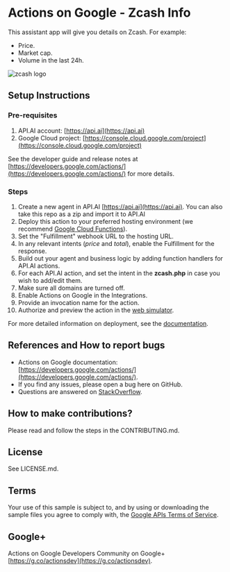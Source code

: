 # Actions on Google - Zcash Info

This assistant app will give you details on Zcash.
For example: 
* Price.
* Market cap.
* Volume in the last 24h.


![zcash logo](https://lh5.googleusercontent.com/YuCzUMnzjLaj9gJMdOmpVPwEe01x1_z7vHul47d_x57P-6uL_kWQsLczmL5Aj_j_wgVRtZ0qa0lQeaAzde58M19pKXK81cIMyGOZ3HMZa7eNSlC3X3OZ=w1175)

## Setup Instructions

### Pre-requisites
 1. API.AI account: [https://api.ai](https://api.ai)
 2. Google Cloud project: [https://console.cloud.google.com/project](https://console.cloud.google.com/project)

See the developer guide and release notes at [https://developers.google.com/actions/](https://developers.google.com/actions/) for more details.

### Steps
1. Create a new agent in API.AI [https://api.ai](https://api.ai). You can also take this repo as a zip and import it to API.AI
2. Deploy this action to your preferred hosting environment
 (we recommend [Google Cloud Functions](https://cloud.google.com/functions/docs/tutorials/http)).
3. Set the "Fulfillment" webhook URL to the hosting URL.
4. In any relevant intents (*price* and *total*), enable the Fulfillment for the response.
5. Build out your agent and business logic by adding function handlers for API.AI actions.
6. For each API.AI action, and set the intent in the  **zcash.php** in case you wish to add/edit them.
1. Make sure all domains are turned off.
1. Enable Actions on Google in the Integrations.
1. Provide an invocation name for the action.
1. Authorize and preview the action in the [web simulator](https://developers.google.com/actions/tools/web-simulator).

For more detailed information on deployment, see the [documentation](https://developers.google.com/actions/samples/).

## References and How to report bugs
* Actions on Google documentation: [https://developers.google.com/actions/](https://developers.google.com/actions/).
* If you find any issues, please open a bug here on GitHub.
* Questions are answered on [StackOverflow](https://stackoverflow.com/questions/tagged/actions-on-google).

## How to make contributions?
Please read and follow the steps in the CONTRIBUTING.md.

## License
See LICENSE.md.

## Terms
Your use of this sample is subject to, and by using or downloading the sample files you agree to comply with, the [Google APIs Terms of Service](https://developers.google.com/terms/).

## Google+
Actions on Google Developers Community on Google+ [https://g.co/actionsdev](https://g.co/actionsdev).
